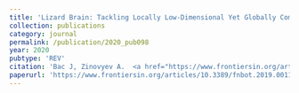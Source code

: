 ```yaml
---
title: 'Lizard Brain: Tackling Locally Low-Dimensional Yet Globally Complex Organization of Multi-Dimensional Datasets'
collection: publications
category: journal
permalink: /publication/2020_pub098
year: 2020
pubtype: 'REV'
citation: 'Bac J, Zinovyev A.  <a href="https://www.frontiersin.org/articles/10.3389/fnbot.2019.00110/full">Lizard Brain: Tackling Locally Low-Dimensional Yet Globally Complex Organization of Multi-Dimensional Datasets</a>. 2020. <i>Frontiers in Neurorobotics</i> 13:110'
paperurl: 'https://www.frontiersin.org/articles/10.3389/fnbot.2019.00110/full'
---
```



